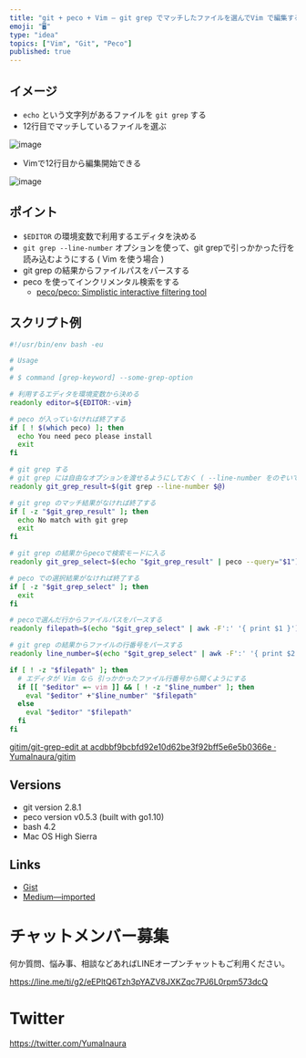 ```yaml
---
title: "git + peco + Vim — git grep でマッチしたファイルを選んでVim で編集する"
emoji: "🖥"
type: "idea"
topics: ["Vim", "Git", "Peco"]
published: true
---
```



## イメージ

- `echo` という文字列があるファイルを `git grep` する
- 12行目でマッチしているファイルを選ぶ

![image](https://user-images.githubusercontent.com/13635059/44803731-40ac2f80-abfa-11e8-9839-85b8365107b7.png)

- Vimで12行目から編集開始できる

![image](https://user-images.githubusercontent.com/13635059/44803733-41dd5c80-abfa-11e8-9cbb-e4328ed012ea.png)

## ポイント

- `$EDITOR` の環境変数で利用するエディタを決める
- `git grep --line-number` オプションを使って、git grepで引っかかった行を読み込むようにする ( Vim を使う場合 )
- git grep の結果からファイルパスをパースする
- peco を使ってインクリメンタル検索をする
  - [peco/peco: Simplistic interactive filtering tool](https://github.com/peco/peco)
  
## スクリプト例

```sh
#!/usr/bin/env bash -eu

# Usage
#
# $ command [grep-keyword] --some-grep-option

# 利用するエディタを環境変数から決める
readonly editor=${EDITOR:-vim}

# peco が入っていなければ終了する
if [ ! $(which peco) ]; then
  echo You need peco please install
  exit
fi

# git grep する
# git grep には自由なオプションを渡せるようにしておく ( --line-number をのぞいて )
readonly git_grep_result=$(git grep --line-number $@)

# git grep のマッチ結果がなければ終了する
if [ -z "$git_grep_result" ]; then
  echo No match with git grep
  exit
fi

# git grep の結果からpecoで検索モードに入る
readonly git_grep_select=$(echo "$git_grep_result" | peco --query="$1")

# peco での選択結果がなければ終了する
if [ -z "$git_grep_select" ]; then
  exit
fi

# pecoで選んだ行からファイルパスをパースする
readonly filepath=$(echo "$git_grep_select" | awk -F':' '{ print $1 }')

# git grep の結果からファイルの行番号をパースする
readonly line_number=$(echo "$git_grep_select" | awk -F':' '{ print $2 }')

if [ ! -z "$filepath" ]; then
  # エディタが Vim なら 引っかかったファイル行番号から開くようにする
  if [[ "$editor" =~ vim ]] && [ ! -z "$line_number" ]; then
    eval "$editor" +"$line_number" "$filepath"
  else
    eval "$editor" "$filepath"
  fi
fi
```

[gitim/git-grep-edit at acdbbf9bcbfd92e10d62be3f92bff5e6e5b0366e · YumaInaura/gitim](https://github.com/YumaInaura/gitim/blob/acdbbf9bcbfd92e10d62be3f92bff5e6e5b0366e/bin/git-grep-edit)

## Versions

- git version 2.8.1
- peco version v0.5.3 (built with go1.10)
- bash 4.2
- Mac OS High Sierra

## Links

- [Gist](https://gist.github.com/YumaInaura/ed6963ad1b0898299628b1291e2e71f4)
- [Medium—imported](https://medium.com/supersonic-generation/git-git-grep-and-edit-with-editor-e-g-vim-fae7d468530f)








<!-- Update From Qiita API -->

# チャットメンバー募集


何か質問、悩み事、相談などあればLINEオープンチャットもご利用ください。

https://line.me/ti/g2/eEPltQ6Tzh3pYAZV8JXKZqc7PJ6L0rpm573dcQ





# Twitter


https://twitter.com/YumaInaura


<!-- Update From Qiita API -->


